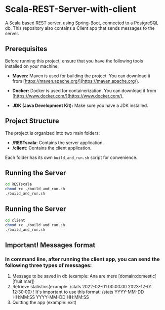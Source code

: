 # Scala-REST-Server-with-client
A Scala based REST server, using Spring-Boot, connected to a PostgreSQL db. This repository also contains a Client app that sends messages to the server. 

## Prerequisites
Before running this project, ensure that you have the following tools installed on your machine:

- **Maven:** Maven is used for building the project. You can download it from [https://maven.apache.org/](https://maven.apache.org/).

- **Docker:** Docker is used for containerization. You can download it from [https://www.docker.com/](https://www.docker.com/).

- **JDK (Java Development Kit):** Make sure you have a JDK installed.

## Project Structure

The project is organized into two main folders:

- **/RESTscala:** Contains the server application.
- **/client:** Contains the client application.

Each folder has its own `build_and_run.sh` script for convenience.

## Running the Server

   ```bash
   cd RESTscala
   chmod +x ./build_and_run.sh
   ./build_and_run.sh
   ```
## Running the Server

   ```bash
   cd client
   chmod +x ./build_and_run.sh
   ./build_and_run.sh
   ```

## Important! Messages format

### In command line, after running the client app, you can send the following three types of messages:
1. Message to be saved in db (example: Ana are mere [domain:domestic] [fruit:mar])
2. Retrieve statistics(example: /stats 2022-02-01 00:00:00 2023-12-01 12:30:00)
    ! It's important to use this format: /stats YYYY-MM-DD HH:MM:SS YYYY-MM-DD HH:MM:SS 
3. Quitting the app (example: exit)

